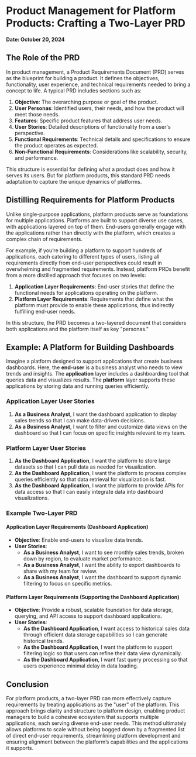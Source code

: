 # Product Management for Platform Products: Crafting a Two-Layer PRD

**Date: October 20, 2024**

## The Role of the PRD
In product management, a Product Requirements Document (PRD) serves as the blueprint for building a product. It defines the objectives, functionality, user experience, and technical requirements needed to bring a concept to life. A typical PRD includes sections such as:

1. **Objective**: The overarching purpose or goal of the product.
2. **User Personas**: Identified users, their needs, and how the product will meet those needs.
3. **Features**: Specific product features that address user needs.
4. **User Stories**: Detailed descriptions of functionality from a user's perspective.
5. **Functional Requirements**: Technical details and specifications to ensure the product operates as expected.
6. **Non-Functional Requirements**: Considerations like scalability, security, and performance.

This structure is essential for defining what a product does and how it serves its users. But for platform products, this standard PRD needs adaptation to capture the unique dynamics of platforms.

## Distilling Requirements for Platform Products
Unlike single-purpose applications, platform products serve as foundations for multiple applications. Platforms are built to support diverse use cases, with applications layered on top of them. End-users generally engage with the applications rather than directly with the platform, which creates a complex chain of requirements.

For example, if you’re building a platform to support hundreds of applications, each catering to different types of users, listing all requirements directly from end-user perspectives could result in overwhelming and fragmented requirements. Instead, platform PRDs benefit from a more distilled approach that focuses on two levels:

1. **Application Layer Requirements**: End-user stories that define the functional needs for applications operating on the platform.
2. **Platform Layer Requirements**: Requirements that define what the platform must provide to enable these applications, thus indirectly fulfilling end-user needs.

In this structure, the PRD becomes a two-layered document that considers both applications and the platform itself as key "personas."

## Example: A Platform for Building Dashboards

Imagine a platform designed to support applications that create business dashboards. Here, the **end-user** is a business analyst who needs to view trends and insights. The **application** layer includes a dashboarding tool that queries data and visualizes results. The **platform** layer supports these applications by storing data and running queries efficiently.

### Application Layer User Stories
1. **As a Business Analyst**, I want the dashboard application to display sales trends so that I can make data-driven decisions.
2. **As a Business Analyst**, I want to filter and customize data views on the dashboard so that I can focus on specific insights relevant to my team.

### Platform Layer User Stories
1. **As the Dashboard Application**, I want the platform to store large datasets so that I can pull data as needed for visualization.
2. **As the Dashboard Application**, I want the platform to process complex queries efficiently so that data retrieval for visualization is fast.
3. **As the Dashboard Application**, I want the platform to provide APIs for data access so that I can easily integrate data into dashboard visualizations.

### Example Two-Layer PRD

#### Application Layer Requirements (Dashboard Application)
- **Objective**: Enable end-users to visualize data trends.
- **User Stories**:
  - **As a Business Analyst**, I want to see monthly sales trends, broken down by region, to evaluate market performance.
  - **As a Business Analyst**, I want the ability to export dashboards to share with my team for review.
  - **As a Business Analyst**, I want the dashboard to support dynamic filtering to focus on specific metrics.

#### Platform Layer Requirements (Supporting the Dashboard Application)
- **Objective**: Provide a robust, scalable foundation for data storage, querying, and API access to support dashboard applications.
- **User Stories**:
  - **As the Dashboard Application**, I want access to historical sales data through efficient data storage capabilities so I can generate historical trends.
  - **As the Dashboard Application**, I want the platform to support filtering logic so that users can refine their data view dynamically.
  - **As the Dashboard Application**, I want fast query processing so that users experience minimal delay in data loading.

## Conclusion
For platform products, a two-layer PRD can more effectively capture requirements by treating applications as the "user" of the platform. This approach brings clarity and structure to platform design, enabling product managers to build a cohesive ecosystem that supports multiple applications, each serving diverse end-user needs. This method ultimately allows platforms to scale without being bogged down by a fragmented list of direct end-user requirements, streamlining platform development and ensuring alignment between the platform’s capabilities and the applications it supports.